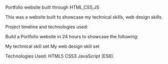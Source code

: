 Portfolio website built through HTML,CSS,JS

This was a website built to showcase my technical skills, web design skills.

Project timeline and technologies used:

Build a Portfolio website in 24 hours to showcase the following:

My technical skill set
My web design skill set

Technologies Used:
HTML5
CSS3
JavaScript (ES6).
